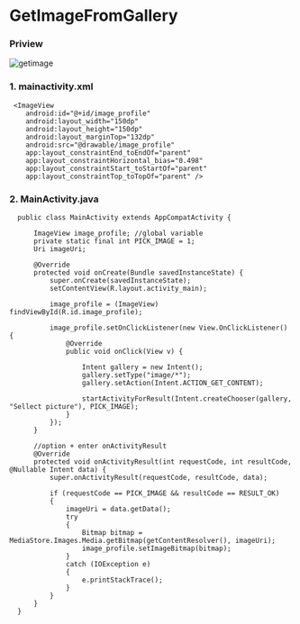 # GetImageFromGallery

### Priview
![getimage](https://user-images.githubusercontent.com/43386555/58547040-d5e35f80-8230-11e9-8e4d-476b31b60f0b.gif)

### 1. mainactivity.xml
     <ImageView
        android:id="@+id/image_profile"
        android:layout_width="150dp"
        android:layout_height="150dp"
        android:layout_marginTop="132dp"
        android:src="@drawable/image_profile"
        app:layout_constraintEnd_toEndOf="parent"
        app:layout_constraintHorizontal_bias="0.498"
        app:layout_constraintStart_toStartOf="parent"
        app:layout_constraintTop_toTopOf="parent" />
        
### 2. MainActivity.java
      public class MainActivity extends AppCompatActivity {

          ImageView image_profile; //global variable
          private static final int PICK_IMAGE = 1;
          Uri imageUri;

          @Override
          protected void onCreate(Bundle savedInstanceState) {
              super.onCreate(savedInstanceState);
              setContentView(R.layout.activity_main);

              image_profile = (ImageView) findViewById(R.id.image_profile);

              image_profile.setOnClickListener(new View.OnClickListener() {
                  @Override
                  public void onClick(View v) {

                      Intent gallery = new Intent();
                      gallery.setType("image/*");
                      gallery.setAction(Intent.ACTION_GET_CONTENT);

                      startActivityForResult(Intent.createChooser(gallery, "Sellect picture"), PICK_IMAGE);
                  }
              });
          }

          //option + enter onActivityResult
          @Override
          protected void onActivityResult(int requestCode, int resultCode, @Nullable Intent data) {
              super.onActivityResult(requestCode, resultCode, data);

              if (requestCode == PICK_IMAGE && resultCode == RESULT_OK)
              {
                  imageUri = data.getData();
                  try
                  {
                      Bitmap bitmap = MediaStore.Images.Media.getBitmap(getContentResolver(), imageUri);
                      image_profile.setImageBitmap(bitmap);
                  }
                  catch (IOException e)
                  {
                      e.printStackTrace();
                  }
              }
          }
      }
